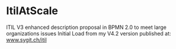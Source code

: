 # ItilAtScale
ITIL V3 enhanced description proposal in BPMN 2.0 to meet large organizations issues
Initial Load from my V4.2 version published at: www.sygit.ch/itil
